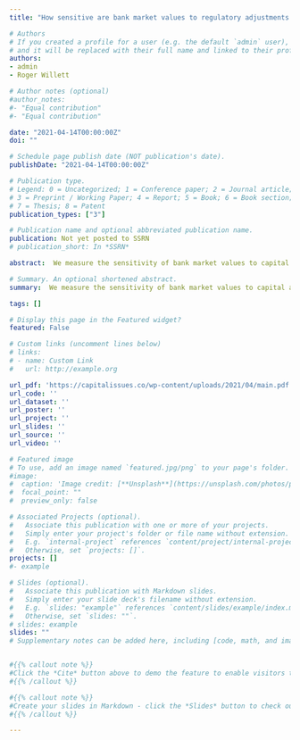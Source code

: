 ```yaml
---
title: "How sensitive are bank market values to regulatory adjustments of capital?"

# Authors
# If you created a profile for a user (e.g. the default `admin` user), write the username (folder name) here 
# and it will be replaced with their full name and linked to their profile.
authors:
- admin
- Roger Willett

# Author notes (optional)
#author_notes:
#- "Equal contribution"
#- "Equal contribution"

date: "2021-04-14T00:00:00Z"
doi: ""

# Schedule page publish date (NOT publication's date).
publishDate: "2021-04-14T00:00:00Z"

# Publication type.
# Legend: 0 = Uncategorized; 1 = Conference paper; 2 = Journal article;
# 3 = Preprint / Working Paper; 4 = Report; 5 = Book; 6 = Book section;
# 7 = Thesis; 8 = Patent
publication_types: ["3"]

# Publication name and optional abbreviated publication name.
publication: Not yet posted to SSRN
# publication_short: In *SSRN*

abstract:  We measure the sensitivity of bank market values to capital and to regulatory adjustments applied to bank capital. Results for U.S. banks over the years 2001-2020 show that the sensitivity of banks’ market values to measures of bank capital e.g. book equity, Tier 1, and Total Capital, converges to a one-to-one relationship when market uncertainty is low and when banks’ Tier 1 ratios reach 12 percent of RWAs. Market values are more sensitive to changes in capital of highly geared banks when market uncertainty is high; with shareholders responding positively in particular to increases in Tier 1 and Total Capital. Share prices are less sensitive to deductions from capital. The methods we adopt thus show, with some precision, which adjustments proposed by regulators have positive and which adjustments have negative effects on market valuations of banks..

# Summary. An optional shortened abstract.
summary:  We measure the sensitivity of bank market values to capital and to regulatory adjustments applied to bank capital.

tags: []

# Display this page in the Featured widget?
featured: False

# Custom links (uncomment lines below)
# links:
# - name: Custom Link
#   url: http://example.org

url_pdf: 'https://capitalissues.co/wp-content/uploads/2021/04/main.pdf'
url_code: ''
url_dataset: ''
url_poster: ''
url_project: ''
url_slides: ''
url_source: ''
url_video: ''

# Featured image
# To use, add an image named `featured.jpg/png` to your page's folder. 
#image:
#  caption: 'Image credit: [**Unsplash**](https://unsplash.com/photos/pLCdAaMFLTE)'
#  focal_point: ""
#  preview_only: false

# Associated Projects (optional).
#   Associate this publication with one or more of your projects.
#   Simply enter your project's folder or file name without extension.
#   E.g. `internal-project` references `content/project/internal-project/index.md`.
#   Otherwise, set `projects: []`.
projects: []
#- example

# Slides (optional).
#   Associate this publication with Markdown slides.
#   Simply enter your slide deck's filename without extension.
#   E.g. `slides: "example"` references `content/slides/example/index.md`.
#   Otherwise, set `slides: ""`.
# slides: example
slides: ""
# Supplementary notes can be added here, including [code, math, and images](https://wowchemy.com/docs/writing-markdown-latex/).


#{{% callout note %}}
#Click the *Cite* button above to demo the feature to enable visitors to import publication metadata into their reference management software.
#{{% /callout %}}

#{{% callout note %}}
#Create your slides in Markdown - click the *Slides* button to check out the example.
#{{% /callout %}}

---
```


